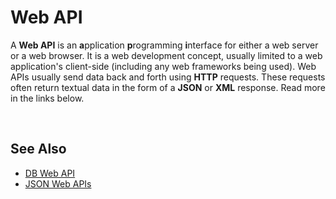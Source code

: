 # Web API

A **Web API** is an **a**pplication **p**rogramming **i**nterface for either a web server or a web browser. It is a web development concept, usually limited to a web application's client-side (including any web frameworks being used). Web APIs usually send data back and forth using **HTTP** requests. These requests often return textual data in the form of a **JSON** or **XML** response. Read more in the links below.

<br/>

## See Also

- [DB Web API](webserviceapis/dbwebapi.md)
- [JSON Web APIs](webserviceapis/jsondataapi.md)

